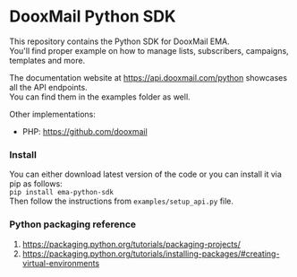 DooxMail Python SDK
================

This repository contains the Python SDK for DooxMail EMA.  
You'll find proper example on how to manage lists, subscribers, campaigns, templates and more.

The documentation website at https://api.dooxmail.com/python showcases all the API endpoints.  
You can find them in the examples folder as well.  

Other implementations:
- PHP: https://github.com/dooxmail



### Install
You can either download latest version of the code or you can install it via pip as follows:  
`pip install ema-python-sdk`  
Then follow the instructions from `examples/setup_api.py` file.


### Python packaging reference    
1. https://packaging.python.org/tutorials/packaging-projects/  
2. https://packaging.python.org/tutorials/installing-packages/#creating-virtual-environments  
